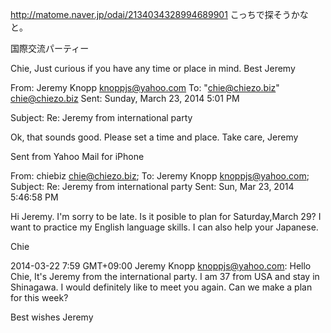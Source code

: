
http://matome.naver.jp/odai/2134034328994689901
こっちで探そうかなと。





国際交流パーティー

Chie,
Just curious if you have any time or place in mind.
Best
Jeremy

From: Jeremy Knopp <knoppjs@yahoo.com>
To: "chie@chiezo.biz" <chie@chiezo.biz> 
Sent: Sunday, March 23, 2014 5:01 PM

Subject: Re: Jeremy from international party


Ok, that sounds good. Please set a time and place. Take care, Jeremy 

Sent from Yahoo Mail for iPhone

From: chiebiz <chie@chiezo.biz>; 
To: Jeremy Knopp <knoppjs@yahoo.com>; 
Subject: Re: Jeremy from international party 
Sent: Sun, Mar 23, 2014 5:46:58 PM 

Hi Jeremy.
I'm sorry to be late. 
Is it posible to plan for Saturday,March 29?
 I want to practice my English language skills.
I can also help your Japanese.

Chie




2014-03-22 7:59 GMT+09:00 Jeremy Knopp <knoppjs@yahoo.com>:
Hello Chie,
It's Jeremy from the international party.  I am 37 from USA and stay in Shinagawa.
I would definitely like to meet you again.  Can we make a plan for this week?

Best wishes
Jeremy
